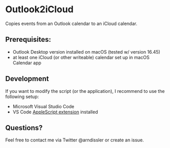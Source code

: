 # Outlook2iCloud
Copies events from an Outlook calendar to an iCloud calendar.


## Prerequisites:
* Outlook Desktop version installed on macOS (tested w/ version 16.45)
* at least one iCloud (or other writeable) calendar set up in macOS Calendar app


## Development
If you want to modify the script (or the application), I recommend to use the following setup:
* Microsoft Visual Studio Code
* VS Code [AppleScript extension](https://marketplace.visualstudio.com/items?itemName=idleberg.applescript) installed


## Questions?
Feel free to contact me via Twitter @arndissler or create an issue.